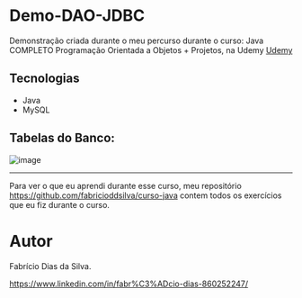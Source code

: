 # Demo-DAO-JDBC  

Demonstração criada durante o meu percurso durante o curso: Java COMPLETO Programação Orientada a Objetos + Projetos, na Udemy [Udemy](https://www.udemy.com/ "Site da Udemy")  

## Tecnologias
- Java
- MySQL

## Tabelas do Banco:
![image](https://github.com/user-attachments/assets/48329154-16f1-43b6-974b-e1d2c1c96edd)

---
Para ver o que eu aprendi durante esse curso, meu repositório https://github.com/fabricioddsilva/curso-java contem todos
os exercícios que eu fiz durante o curso.

# Autor

Fabrício Dias da Silva.  

https://www.linkedin.com/in/fabr%C3%ADcio-dias-860252247/

